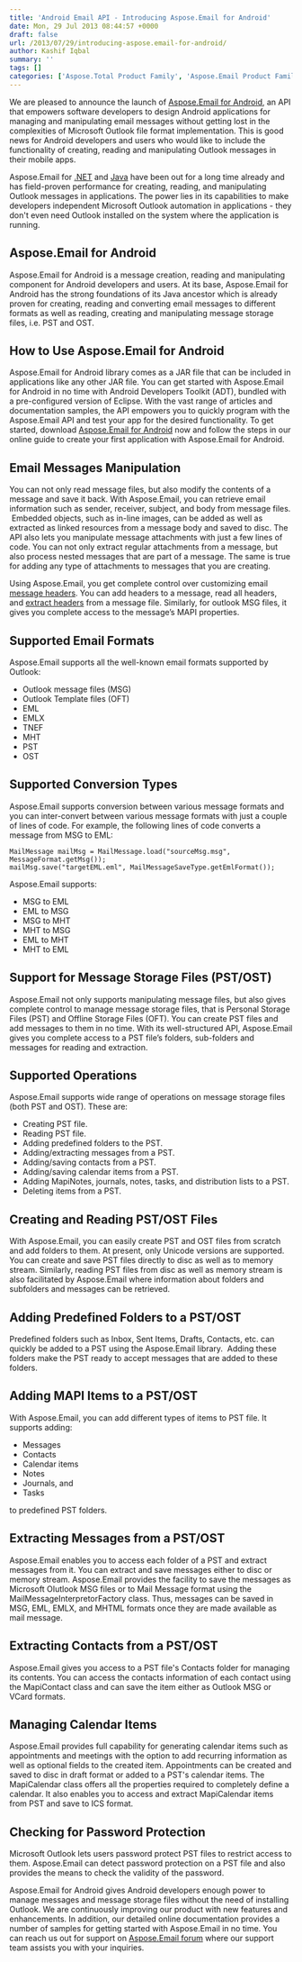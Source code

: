 ```yaml
---
title: 'Android Email API - Introducing Aspose.Email for Android'
date: Mon, 29 Jul 2013 08:44:57 +0000
draft: false
url: /2013/07/29/introducing-aspose.email-for-android/
author: Kashif Iqbal
summary: ''
tags: []
categories: ['Aspose.Total Product Family', 'Aspose.Email Product Family']
---
```


We are pleased to announce the launch of [Aspose.Email for Android][1], an API that empowers software developers to design Android applications for managing and manipulating email messages without getting lost in the complexities of Microsoft Outlook file format implementation. This is good news for Android developers and users who would like to include the functionality of creating, reading and manipulating Outlook messages in their mobile apps.

Aspose.Email for [.NET][2] and [Java][3] have been out for a long time already and has field-proven performance for creating, reading, and manipulating Outlook messages in applications. The power lies in its capabilities to make developers independent Microsoft Outlook automation in applications - they don't even need Outlook installed on the system where the application is running.

## Aspose.Email for Android

Aspose.Email for Android is a message creation, reading and manipulating component for Android developers and users. At its base, Aspose.Email for Android has the strong foundations of its Java ancestor which is already proven for creating, reading and converting email messages to different formats as well as reading, creating and manipulating message storage files, i.e. PST and OST.

## How to Use Aspose.Email for Android

Aspose.Email for Android library comes as a JAR file that can be included in applications like any other JAR file. You can get started with Aspose.Email for Android in no time with Android Developers Toolkit (ADT), bundled with a pre-configured version of Eclipse. With the vast range of articles and documentation samples, the API empowers you to quickly program with the Aspose.Email API and test your app for the desired functionality. To get started, download [Aspose.Email for Android][4] now and follow the steps in our online guide to create your first application with Aspose.Email for Android.

## Email Messages Manipulation

You can not only read message files, but also modify the contents of a message and save it back. With Aspose.Email, you can retrieve email information such as sender, receiver, subject, and body from message files.  Embedded objects, such as in-line images, can be added as well as extracted as linked resources from a message body and saved to disc. The API also lets you manipulate message attachments with just a few lines of code. You can not only extract regular attachments from a message, but also process nested messages that are part of a message. The same is true for adding any type of attachments to messages that you are creating.

Using Aspose.Email, you get complete control over customizing email [message headers][5]. You can add headers to a message, read all headers, and [extract headers][6] from a message file. Similarly, for outlook MSG files, it gives you complete access to the message’s MAPI properties.

## Supported Email Formats

Aspose.Email supports all the well-known email formats supported by Outlook:

*   Outlook message files (MSG)
*   Outlook Template files (OFT)
*   EML
*   EMLX
*   TNEF
*   MHT
*   PST
*   OST

## Supported Conversion Types

Aspose.Email supports conversion between various message formats and you can inter-convert between various message formats with just a couple of lines of code. For example, the following lines of code converts a message from MSG to EML:

```
MailMessage mailMsg = MailMessage.load("sourceMsg.msg", MessageFormat.getMsg());
mailMsg.save("targetEML.eml", MailMessageSaveType.getEmlFormat());
```

Aspose.Email supports:

*   MSG to EML
*   EML to MSG
*   MSG to MHT
*   MHT to MSG
*   EML to MHT
*   MHT to EML

## Support for Message Storage Files (PST/OST)

Aspose.Email not only supports manipulating message files, but also gives complete control to manage message storage files, that is Personal Storage Files (PST) and Offline Storage Files (OFT). You can create PST files and add messages to them in no time. With its well-structured API, Aspose.Email gives you complete access to a PST file’s folders, sub-folders and messages for reading and extraction.

## Supported Operations

Aspose.Email supports wide range of operations on message storage files (both PST and OST). These are:

*   Creating PST file.
*   Reading PST file.
*   Adding predefined folders to the PST.
*   Adding/extracting messages from a PST.
*   Adding/saving contacts from a PST.
*   Adding/saving calendar items from a PST.
*   Adding MapiNotes, journals, notes, tasks, and distribution lists to a PST.
*   Deleting items from a PST.

## Creating and Reading PST/OST Files

With Aspose.Email, you can easily create PST and OST files from scratch and add folders to them. At present, only Unicode versions are supported. You can create and save PST files directly to disc as well as to memory stream. Similarly, reading PST files from disc as well as memory stream is also facilitated by Aspose.Email where information about folders and subfolders and messages can be retrieved.

## Adding Predefined Folders to a PST/OST

Predefined folders such as Inbox, Sent Items, Drafts, Contacts, etc. can quickly be added to a PST using the Aspose.Email library.  Adding these folders make the PST ready to accept messages that are added to these folders.

## Adding MAPI Items to a PST/OST

With Aspose.Email, you can add different types of items to PST file. It supports adding:

*   Messages
*   Contacts
*   Calendar items
*   Notes
*   Journals, and
*   Tasks

to predefined PST folders.

## Extracting Messages from a PST/OST

Aspose.Email enables you to access each folder of a PST and extract messages from it. You can extract and save messages either to disc or memory stream. Aspose.Email provides the facility to save the messages as Microsoft OIutlook MSG files or to Mail Message format using the MailMessageInterpretorFactory class. Thus, messages can be saved in MSG, EML, EMLX, and MHTML formats once they are made available as mail message.

## Extracting Contacts from a PST/OST

Aspose.Email gives you access to a PST file's Contacts folder for managing its contents. You can access the contacts information of each contact using the MapiContact class and can save the item either as Outlook MSG or VCard formats.

## Managing Calendar Items

Aspose.Email provides full capability for generating calendar items such as appointments and meetings with the option to add recurring information as well as optional fields to the created item. Appointments can be created and saved to disc in draft format or added to a PST's calendar items. The MapiCalendar class offers all the properties required to completely define a calendar. It also enables you to access and extract MapiCalendar items from PST and save to ICS format.

## Checking for Password Protection

Microsoft Outlook lets users password protect PST files to restrict access to them. Aspose.Email can detect password protection on a PST file and also provides the means to check the validity of the password.

Aspose.Email for Android gives Android developers enough power to manage messages and message storage files without the need of installing Outlook. We are continuously improving our product with new features and enhancements. In addition, our detailed online documentation provides a number of samples for getting started with Aspose.Email in no time. You can reach us out for support on [Aspose.Email forum][7] where our support team assists you with your inquiries.




[1]: https://products.aspose.com/email/android-java
[2]: https://products.aspose.com/email/net
[3]: https://products.aspose.com/email/java
[4]: https://products.aspose.com/email/android-java
[5]: https://docs.aspose.com/email/java
[6]: https://docs.aspose.com/email/java
[7]: http://www.aspose.com/community/forums/aspose.email-product-family/188/showforum.aspx




